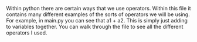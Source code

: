 Within python there are certain ways that we use operators. Within this file it contains many different examples of the sorts of operators we will be using. For example, in main.py you can see that a1 + a2. This is simply just adding to variables together. You can walk through the file to see all the different operators I used. 